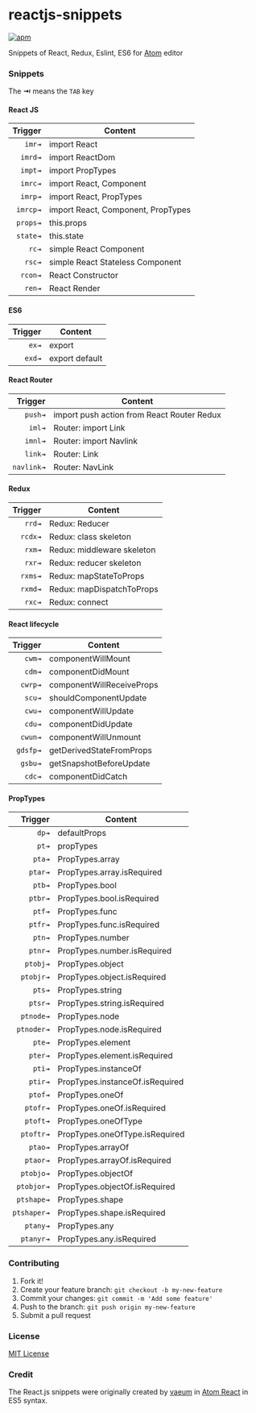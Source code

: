# reactjs-snippets

[![apm](https://img.shields.io/apm/v/reactjs-snippets.svg)](https://atom.io/packages/reactjs-snippets)

Snippets of React, Redux, Eslint, ES6 for [Atom](https://atom.io/) editor

### Snippets

The **⇥** means the `TAB` key

#### React JS

|  Trigger | Content                            |
| -------: | ---------------------------------- |
|   `imr⇥` | import React                       |
|  `imrd⇥` | import ReactDom                    |
|  `impt⇥` | import PropTypes                   |
|  `imrc⇥` | import React, Component            |
|  `imrp⇥` | import React, PropTypes            |
| `imrcp⇥` | import React, Component, PropTypes |
| `props⇥` | this.props                         |
| `state⇥` | this.state                         |
|    `rc⇥` | simple React Component             |
|   `rsc⇥` | simple React Stateless Component   |
|  `rcon⇥` | React Constructor                  |
|   `ren⇥` | React Render                       |

#### ES6

| Trigger | Content        |
| ------: | -------------- |
|   `ex⇥` | export         |
|  `exd⇥` | export default |

#### React Router

|    Trigger | Content                                    |
| ---------: | ------------------------------------------ |
|    `push⇥` | import push action from React Router Redux |
|     `iml⇥` | Router: import Link                        |
|    `imnl⇥` | Router: import Navlink                     |
|    `link⇥` | Router: Link                               |
| `navlink⇥` | Router: NavLink                            |

#### Redux

| Trigger | Content                    |
| ------: | -------------------------- |
|  `rrd⇥` | Redux: Reducer             |
| `rcdx⇥` | Redux: class skeleton      |
|  `rxm⇥` | Redux: middleware skeleton |
|  `rxr⇥` | Redux: reducer skeleton    |
| `rxms⇥` | Redux: mapStateToProps     |
| `rxmd⇥` | Redux: mapDispatchToProps  |
|  `rxc⇥` | Redux: connect             |

#### React lifecycle

|  Trigger | Content                   |
| -------: | ------------------------- |
|   `cwm⇥` | componentWillMount        |
|   `cdm⇥` | componentDidMount         |
|  `cwrp⇥` | componentWillReceiveProps |
|   `scu⇥` | shouldComponentUpdate     |
|   `cwu⇥` | componentWillUpdate       |
|   `cdu⇥` | componentDidUpdate        |
|  `cwun⇥` | componentWillUnmount      |
| `gdsfp⇥` | getDerivedStateFromProps  |
|  `gsbu⇥` | getSnapshotBeforeUpdate   |
|   `cdc⇥` | componentDidCatch         |

#### PropTypes

|     Trigger | Content                         |
| ----------: | ------------------------------- |
|       `dp⇥` | defaultProps                    |
|       `pt⇥` | propTypes                       |
|      `pta⇥` | PropTypes.array                 |
|     `ptar⇥` | PropTypes.array.isRequired      |
|      `ptb⇥` | PropTypes.bool                  |
|     `ptbr⇥` | PropTypes.bool.isRequired       |
|      `ptf⇥` | PropTypes.func                  |
|     `ptfr⇥` | PropTypes.func.isRequired       |
|      `ptn⇥` | PropTypes.number                |
|     `ptnr⇥` | PropTypes.number.isRequired     |
|    `ptobj⇥` | PropTypes.object                |
|   `ptobjr⇥` | PropTypes.object.isRequired     |
|      `pts⇥` | PropTypes.string                |
|     `ptsr⇥` | PropTypes.string.isRequired     |
|   `ptnode⇥` | PropTypes.node                  |
|  `ptnoder⇥` | PropTypes.node.isRequired       |
|      `pte⇥` | PropTypes.element               |
|     `pter⇥` | PropTypes.element.isRequired    |
|      `pti⇥` | PropTypes.instanceOf            |
|     `ptir⇥` | PropTypes.instanceOf.isRequired |
|     `ptof⇥` | PropTypes.oneOf                 |
|    `ptofr⇥` | PropTypes.oneOf.isRequired      |
|    `ptoft⇥` | PropTypes.oneOfType             |
|   `ptoftr⇥` | PropTypes.oneOfType.isRequired  |
|     `ptao⇥` | PropTypes.arrayOf               |
|    `ptaor⇥` | PropTypes.arrayOf.isRequired    |
|   `ptobjo⇥` | PropTypes.objectOf              |
|  `ptobjor⇥` | PropTypes.objectOf.isRequired   |
|  `ptshape⇥` | PropTypes.shape                 |
| `ptshaper⇥` | PropTypes.shape.isRequired      |
|    `ptany⇥` | PropTypes.any                   |
|   `ptanyr⇥` | PropTypes.any.isRequired        |

### Contributing

1.  Fork it!
2.  Create your feature branch: `git checkout -b my-new-feature`
3.  Commit your changes: `git commit -m 'Add some feature'`
4.  Push to the branch: `git push origin my-new-feature`
5.  Submit a pull request

### License

[MIT License](http://mit-license.org/)

### Credit

The React.js snippets were originally created by [vaeum](https://atom.io/users/vaeum) in [Atom React](https://atom.io/packages/react) in ES5 syntax.
